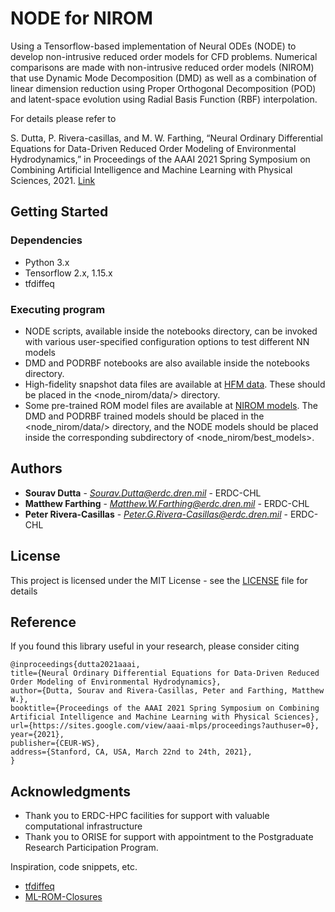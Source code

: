 # NODE for NIROM

Using a Tensorflow-based implementation of Neural ODEs (NODE) to develop non-intrusive reduced order models for CFD problems.
Numerical comparisons are made with non-intrusive reduced order models (NIROM) that use Dynamic Mode Decomposition (DMD) 
as well as a combination of linear dimension reduction using Proper Orthogonal Decomposition (POD) and latent-space 
evolution using Radial Basis Function (RBF) interpolation. 

For details please refer to

S. Dutta, P. Rivera-casillas, and M. W. Farthing, “Neural Ordinary Differential Equations for Data-Driven Reduced Order Modeling of Environmental Hydrodynamics,” in Proceedings of the AAAI 2021 Spring Symposium on Combining Artificial Intelligence and Machine Learning with Physical Sciences, 2021. [Link](https://sites.google.com/view/aaai-mlps/proceedings?authuser=0)



## Getting Started


### Dependencies

* Python 3.x
* Tensorflow 2.x, 1.15.x
* tfdiffeq


### Executing program

* NODE scripts, available inside the notebooks directory, can be invoked with various user-specified configuration options to test different NN models 
* DMD and PODRBF notebooks are also available inside the notebooks directory.
* High-fidelity snapshot data files are available at [HFM data](https://drive.google.com/drive/folders/1uRgkcA36tRZQqdfUDunhVNaqxa1Cceqd?usp=sharing). These should be placed in the <node\_nirom/data/> directory.
* Some pre-trained ROM model files are available at [NIROM models](https://drive.google.com/drive/folders/19DEWdoS7Fkh-Cwe7Lbq6pdTdE290gYSS?usp=sharing). The DMD and PODRBF trained models should be placed in the <node\_nirom/data/> directory, and the NODE models should be placed inside the corresponding subdirectory of <node\_nirom/best\_models>.

## Authors

* **Sourav Dutta** - *Sourav.Dutta@erdc.dren.mil* - ERDC-CHL
* **Matthew Farthing** - *Matthew.W.Farthing@erdc.dren.mil* - ERDC-CHL
* **Peter Rivera-Casillas** - *Peter.G.Rivera-Casillas@erdc.dren.mil* - ERDC-CHL 


## License

This project is licensed under the MIT License - see the [LICENSE](LICENSE) file for details


## Reference

If you found this library useful in your research, please consider citing
```
@inproceedings{dutta2021aaai,
title={Neural Ordinary Differential Equations for Data-Driven Reduced Order Modeling of Environmental Hydrodynamics},
author={Dutta, Sourav and Rivera-Casillas, Peter and Farthing, Matthew W.},
booktitle={Proceedings of the AAAI 2021 Spring Symposium on Combining Artificial Intelligence and Machine Learning with Physical Sciences},
url={https://sites.google.com/view/aaai-mlps/proceedings?authuser=0},
year={2021},
publisher={CEUR-WS},
address={Stanford, CA, USA, March 22nd to 24th, 2021},
}
```


## Acknowledgments

* Thank you to ERDC-HPC facilities for support with valuable computational infrastructure
* Thank you to ORISE for support with appointment to the Postgraduate Research Participation Program.

Inspiration, code snippets, etc.
* [tfdiffeq](https://github.com/titu1994/tfdiffeq)
* [ML-ROM-Closures](https://github.com/Romit-Maulik/ML_ROM_Closures)
